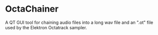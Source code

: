 # OctaChainer
A QT GUI tool for chaining audio files into a long wav file and an ".ot" file used by the Elektron Octatrack sampler.
